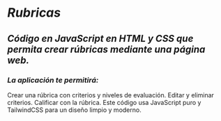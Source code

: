# **_Rubricas_**

## **_Código en JavaScript en HTML y CSS que permita crear rúbricas mediante una página web._**

### **_La aplicación te permitirá:_**

Crear una rúbrica con criterios y niveles de evaluación.
Editar y eliminar criterios.
Calificar con la rúbrica.
Este código usa JavaScript puro y TailwindCSS para un diseño limpio y moderno.
